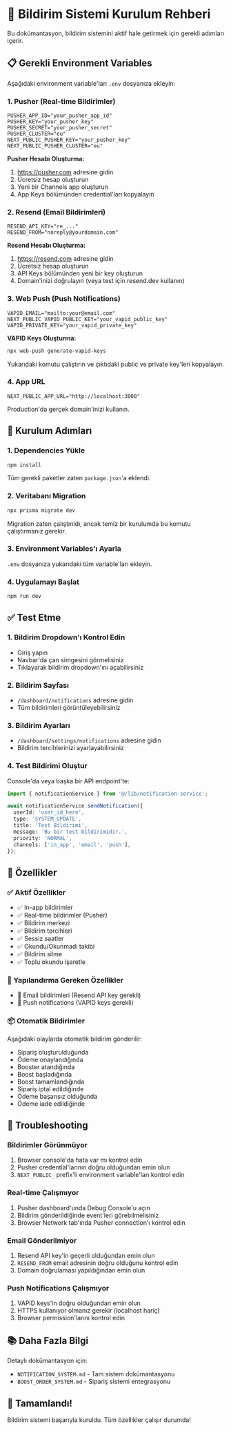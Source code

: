 # 🔔 Bildirim Sistemi Kurulum Rehberi

Bu dokümantasyon, bildirim sistemini aktif hale getirmek için gerekli adımları içerir.

## 📋 Gerekli Environment Variables

Aşağıdaki environment variable'ları `.env` dosyanıza ekleyin:

### 1. Pusher (Real-time Bildirimler)
```env
PUSHER_APP_ID="your_pusher_app_id"
PUSHER_KEY="your_pusher_key"
PUSHER_SECRET="your_pusher_secret"
PUSHER_CLUSTER="eu"
NEXT_PUBLIC_PUSHER_KEY="your_pusher_key"
NEXT_PUBLIC_PUSHER_CLUSTER="eu"
```

**Pusher Hesabı Oluşturma:**
1. https://pusher.com adresine gidin
2. Ücretsiz hesap oluşturun
3. Yeni bir Channels app oluşturun
4. App Keys bölümünden credential'ları kopyalayın

### 2. Resend (Email Bildirimleri)
```env
RESEND_API_KEY="re_..."
RESEND_FROM="noreply@yourdomain.com"
```

**Resend Hesabı Oluşturma:**
1. https://resend.com adresine gidin
2. Ücretsiz hesap oluşturun
3. API Keys bölümünden yeni bir key oluşturun
4. Domain'inizi doğrulayın (veya test için resend.dev kullanın)

### 3. Web Push (Push Notifications)
```env
VAPID_EMAIL="mailto:your@email.com"
NEXT_PUBLIC_VAPID_PUBLIC_KEY="your_vapid_public_key"
VAPID_PRIVATE_KEY="your_vapid_private_key"
```

**VAPID Keys Oluşturma:**
```bash
npx web-push generate-vapid-keys
```

Yukarıdaki komutu çalıştırın ve çıktıdaki public ve private key'leri kopyalayın.

### 4. App URL
```env
NEXT_PUBLIC_APP_URL="http://localhost:3000"
```

Production'da gerçek domain'inizi kullanın.

## 🚀 Kurulum Adımları

### 1. Dependencies Yükle
```bash
npm install
```

Tüm gerekli paketler zaten `package.json`'a eklendi.

### 2. Veritabanı Migration
```bash
npx prisma migrate dev
```

Migration zaten çalıştırıldı, ancak temiz bir kurulumda bu komutu çalıştırmanız gerekir.

### 3. Environment Variables'ı Ayarla
`.env` dosyanıza yukarıdaki tüm variable'ları ekleyin.

### 4. Uygulamayı Başlat
```bash
npm run dev
```

## ✅ Test Etme

### 1. Bildirim Dropdown'ı Kontrol Edin
- Giriş yapın
- Navbar'da çan simgesini görmelisiniz
- Tıklayarak bildirim dropdown'ını açabilirsiniz

### 2. Bildirim Sayfası
- `/dashboard/notifications` adresine gidin
- Tüm bildirimleri görüntüleyebilirsiniz

### 3. Bildirim Ayarları
- `/dashboard/settings/notifications` adresine gidin
- Bildirim tercihlerinizi ayarlayabilirsiniz

### 4. Test Bildirimi Oluştur
Console'da veya başka bir API endpoint'te:
```typescript
import { notificationService } from '@/lib/notification-service';

await notificationService.sendNotification({
  userId: 'user_id_here',
  type: 'SYSTEM_UPDATE',
  title: 'Test Bildirimi',
  message: 'Bu bir test bildirimidir.',
  priority: 'NORMAL',
  channels: ['in_app', 'email', 'push'],
});
```

## 🎯 Özellikler

### ✅ Aktif Özellikler
- ✅ In-app bildirimler
- ✅ Real-time bildirimler (Pusher)
- ✅ Bildirim merkezi
- ✅ Bildirim tercihleri
- ✅ Sessiz saatler
- ✅ Okundu/Okunmadı takibi
- ✅ Bildirim silme
- ✅ Toplu okundu işaretle

### 🔧 Yapılandırma Gereken Özellikler
- 📧 Email bildirimleri (Resend API key gerekli)
- 📱 Push notifications (VAPID keys gerekli)

### 📦 Otomatik Bildirimler
Aşağıdaki olaylarda otomatik bildirim gönderilir:
- Sipariş oluşturulduğunda
- Ödeme onaylandığında
- Booster atandığında
- Boost başladığında
- Boost tamamlandığında
- Sipariş iptal edildiğinde
- Ödeme başarısız olduğunda
- Ödeme iade edildiğinde

## 🐛 Troubleshooting

### Bildirimler Görünmüyor
1. Browser console'da hata var mı kontrol edin
2. Pusher credential'larının doğru olduğundan emin olun
3. `NEXT_PUBLIC_` prefix'li environment variable'ları kontrol edin

### Real-time Çalışmıyor
1. Pusher dashboard'unda Debug Console'u açın
2. Bildirim gönderildiğinde event'leri görebilmelisiniz
3. Browser Network tab'ında Pusher connection'ı kontrol edin

### Email Gönderilmiyor
1. Resend API key'in geçerli olduğundan emin olun
2. `RESEND_FROM` email adresinin doğru olduğunu kontrol edin
3. Domain doğrulaması yapıldığından emin olun

### Push Notifications Çalışmıyor
1. VAPID keys'in doğru olduğundan emin olun
2. HTTPS kullanıyor olmanız gerekir (localhost hariç)
3. Browser permission'larını kontrol edin

## 📚 Daha Fazla Bilgi

Detaylı dokümantasyon için:
- `NOTIFICATION_SYSTEM.md` - Tam sistem dokümantasyonu
- `BOOST_ORDER_SYSTEM.md` - Sipariş sistemi entegrasyonu

## 🎉 Tamamlandı!

Bildirim sistemi başarıyla kuruldu. Tüm özellikler çalışır durumda!

